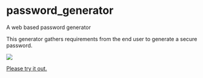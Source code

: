 # password_generator
A web based password generator

This generator gathers requirements from the end user to generate a secure password.  

<img src="https://yeagermeister.github.io/password_generator/assets/images/application_snapshot.PNG">


<a href="https://yeagermeister.github.io/password_generator/">Please try it out.</a>


